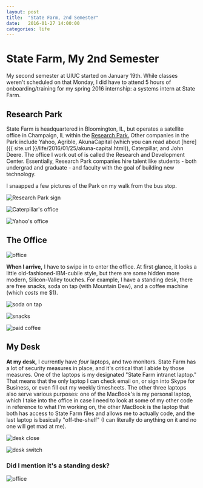 ```yaml
---
layout: post
title:  "State Farm, 2nd Semester"
date:   2016-01-27 14:00:00
categories: life
---
```


# State Farm, My 2nd Semester

My second semester at UIUC started on January 19th.
While classes weren't scheduled on that Monday, I did have to attend 5 hours of
onboarding/training for my spring 2016 internship: a systems intern at State Farm.


## Research Park

State Farm is headquartered in Bloomington, IL, but operates a satellite office in Champaign, IL
 within the [Research Park.](http://researchpark.illinois.edu) Other companies in the Park
include Yahoo, Agrible, AkunaCapital (which you can read about [here]({{ site.url }}/life/2016/01/25/akuna-capital.html)), Caterpillar, and John Deere. The office I work out of is called the Research and Development Center.
Essentially, Research Park companies hire talent like students - both undergrad and graduate - and faculty with
the goal of building new technology.


I snaapped a few pictures of the Park on my walk from the bus stop.

![Research Park sign](/img/statefarm/walk_1.jpg)

![Caterpillar's office](/img/statefarm/walk_2.jpg)

![Yahoo's office](/img/statefarm/walk_3.jpg)

## The Office

![office](/img/statefarm/office.jpg)

**When I arrive,** I have to swipe in to enter the office. At first glance, it looks a little old-fashioned-IBM-cubile style, 
but there are some hidden more modern, Silicon-Valley  touches. For example, I have a standing desk, there are free snacks, soda on tap (with Mountain Dew), 
and a coffee machine (which _costs_ me $1).


![soda on tap](/img/statefarm/soda_tap.jpg)

![snacks](/img/statefarm/snacks.jpg)

![paid coffee](/img/statefarm/paid_coffee.jpg)

## My Desk

**At my desk,** I currently have _four_ laptops, and two monitors. 
State Farm has a lot of security measures in place, and it's critical that I abide by those measures.
One of the laptops is my designated "State Farm intranet laptop." That means that the only laptop I can check email on, 
or sign into Skype for Business, or even fill out my weekly timesheets. The other three laptops also serve various purposes:
one of the MacBook's is my personal laptop, which I take into the office in case I need to look at some of my other code in 
reference to what I'm working on, the other MacBook is the laptop that both has access to State Farm files and allows me 
to actually code, and the last laptop is basically "off-the-shelf" (I can literally do anything on it and no one will get mad at me).


![desk close](/img/statefarm/desk_close_edit.jpg)

![desk switch](/img/statefarm/desk_switch.jpg)

### Did I mention it's a standing desk?

![office](/img/statefarm/desk_up_edit.jpg)


